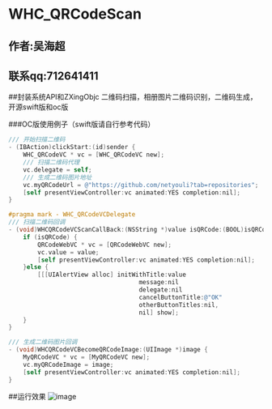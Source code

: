 # WHC_QRCodeScan

##  作者:吴海超
##  联系qq:712641411

##封装系统API和ZXingObjc 二维码扫描，相册图片二维码识别，二维码生成，开源swift版和oc版


###OC版使用例子（swift版请自行参考代码）
```objective-c
/// 开始扫描二维码
- (IBAction)clickStart:(id)sender {
    WHC_QRCodeVC * vc = [WHC_QRCodeVC new];
    /// 扫描二维码代理
    vc.delegate = self;
    /// 生成二维码图片地址
    vc.myQRCodeUrl = @"https://github.com/netyouli?tab=repositories";
    [self presentViewController:vc animated:YES completion:nil];
}

#pragma mark - WHC_QRCodeVCDelegate
/// 扫描二维码回调
- (void)WHCQRCodeVCScanCallBack:(NSString *)value isQRCode:(BOOL)isQRCode {
    if (isQRCode) {
        QRCodeWebVC * vc = [QRCodeWebVC new];
        vc.value = value;
        [self presentViewController:vc animated:YES completion:nil];
    }else {
        [[[UIAlertView alloc] initWithTitle:value
                                    message:nil
                                    delegate:nil
                                    cancelButtonTitle:@"OK"
                                    otherButtonTitles:nil,
                                    nil] show];
    }
}

/// 生成二维码图片回调
- (void)WHCQRCodeVCBecomeQRCodeImage:(UIImage *)image {
    MyQRCodeVC * vc = [MyQRCodeVC new];
    vc.myQRCodeImage = image;
    [self presentViewController:vc animated:YES completion:nil];
}

```
##运行效果
![image](https://github.com/netyouli/WHC_QRCodeScan/qrcode.png)


